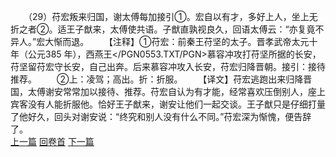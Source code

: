 　　（29）苻宏叛来归国，谢太傅每加接引①。宏自以有才，多好上人，坐上无折之者②。适王子猷来，太傅使共语。子猷直孰视良久，回语太傅云：“亦复竟不异人。”宏大惭而退。
　　【注释】①苻宏：前秦王苻坚的太子。晋孝武帝太元十年（公元385 年），西燕王</PGN0553.TXT/PGN>慕容冲攻打苻坚所据的长安，苻坚留苻宏守长安，自己出奔。后来慕容冲攻入长安，苻宏归降晋朝。接引：接待推荐。
　　②上：凌驾；高出。折：折服。
　　【译文】苻宏逃跑出来归降晋国，太傅谢安常常加以接待、推荐。苻宏自认为有才能，经常喜欢压倒别人，座上宾客没有人能折服他。恰好王子猷来，谢安让他们一起交谈。王子猷只是仔细打量了他好久，回头对谢安说：“终究和别人没有什么不同。”苻宏深为惭愧，便告辞了。
<br>[上一篇](26_28) [回卷首](26_00) [下一篇](26_30)
